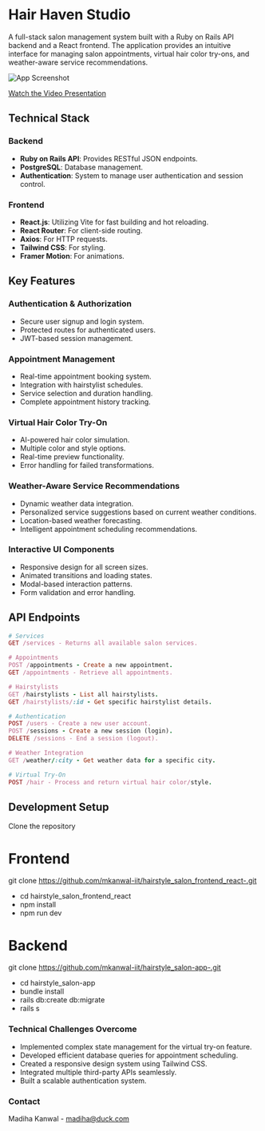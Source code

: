 # Hair Haven Studio

A full-stack salon management system built with a Ruby on Rails API backend and a React frontend. The application provides an intuitive interface for managing salon appointments, virtual hair color try-ons, and weather-aware service recommendations.

![App Screenshot](screenshot.jpg)

[Watch the Video Presentation](YOUR_VIDEO_URL)

## Technical Stack

### Backend

- **Ruby on Rails API**: Provides RESTful JSON endpoints.
- **PostgreSQL**: Database management.
- **Authentication**: System to manage user authentication and session control.

### Frontend

- **React.js**: Utilizing Vite for fast building and hot reloading.
- **React Router**: For client-side routing.
- **Axios**: For HTTP requests.
- **Tailwind CSS**: For styling.
- **Framer Motion**: For animations.

## Key Features

### Authentication & Authorization

- Secure user signup and login system.
- Protected routes for authenticated users.
- JWT-based session management.

### Appointment Management

- Real-time appointment booking system.
- Integration with hairstylist schedules.
- Service selection and duration handling.
- Complete appointment history tracking.

### Virtual Hair Color Try-On

- AI-powered hair color simulation.
- Multiple color and style options.
- Real-time preview functionality.
- Error handling for failed transformations.

### Weather-Aware Service Recommendations

- Dynamic weather data integration.
- Personalized service suggestions based on current weather conditions.
- Location-based weather forecasting.
- Intelligent appointment scheduling recommendations.

### Interactive UI Components

- Responsive design for all screen sizes.
- Animated transitions and loading states.
- Modal-based interaction patterns.
- Form validation and error handling.

## API Endpoints

```ruby
# Services
GET /services - Returns all available salon services.

# Appointments
POST /appointments - Create a new appointment.
GET /appointments - Retrieve all appointments.

# Hairstylists
GET /hairstylists - List all hairstylists.
GET /hairstylists/:id - Get specific hairstylist details.

# Authentication
POST /users - Create a new user account.
POST /sessions - Create a new session (login).
DELETE /sessions - End a session (logout).

# Weather Integration
GET /weather/:city - Get weather data for a specific city.

# Virtual Try-On
POST /hair - Process and return virtual hair color/style.
```

## Development Setup

Clone the repository

# Frontend

git clone https://github.com/mkanwal-iit/hairstyle_salon_frontend_react-.git

- cd hairstyle_salon_frontend_react
- npm install
- npm run dev

# Backend

git clone https://github.com/mkanwal-iit/hairstyle_salon-app-.git

- cd hairstyle_salon-app
- bundle install
- rails db:create db:migrate
- rails s

### Technical Challenges Overcome

- Implemented complex state management for the virtual try-on feature.
- Developed efficient database queries for appointment scheduling.
- Created a responsive design system using Tailwind CSS.
- Integrated multiple third-party APIs seamlessly.
- Built a scalable authentication system.

### Contact

Madiha Kanwal - madiha@duck.com
